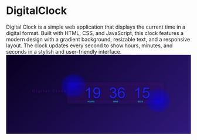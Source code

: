 # DigitalClock
 Digital Clock is a simple web application that displays the current time in a digital format. Built with HTML, CSS, and JavaScript, this clock features a modern design with a gradient background, resizable text, and a responsive layout. The clock updates every second to show hours, minutes, and seconds in a stylish and user-friendly interface. 
![alt text](image.png)